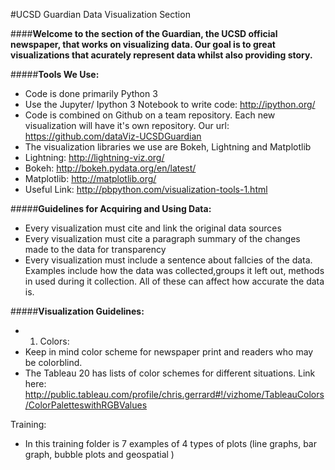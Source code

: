 #UCSD Guardian Data Visualization Section

####**Welcome to the section of the Guardian, the UCSD official newspaper, that works on visualizing data. Our goal is to great visualizations that acurately represent data whilst also providing story.**

#####**Tools We Use:**
* Code is done primarily Python 3
* Use the Jupyter/ Ipython 3 Notebook to write code: http://ipython.org/
* Code is combined on Github on a team repository. Each new visualization will have it's own repository. Our url: https://github.com/dataViz-UCSDGuardian
* The visualization libraries we use are Bokeh, Lightning and Matplotlib
* Lightning: http://lightning-viz.org/
* Bokeh: http://bokeh.pydata.org/en/latest/
* Matplotlib: http://matplotlib.org/
* Useful Link: http://pbpython.com/visualization-tools-1.html


#####**Guidelines for Acquiring and Using Data:**
* Every visualization must cite and link the original data sources
* Every visualization must cite a paragraph summary of the changes made to the data for transparency
* Every visualization must include a sentence about fallcies of the data. Examples include how the data was collected,groups it left out, methods in used during it collection. All of these can affect how accurate the data is. 

#####**Visualization Guidelines:**
* 1. Colors: 
* Keep in mind color scheme for newspaper print and readers who may be colorblind. 
* The Tableau 20 has lists of color schemes for different situations. Link here: http://public.tableau.com/profile/chris.gerrard#!/vizhome/TableauColors/ColorPaletteswithRGBValues

Training:
* In this training folder is 7 examples of 4 types of plots (line graphs, bar graph, bubble plots and geospatial )
